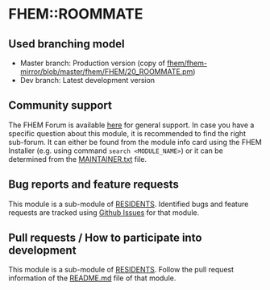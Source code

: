 # FHEM::ROOMMATE

## Used branching model
* Master branch: Production version (copy of [fhem/fhem-mirror/blob/master/fhem/FHEM/20_ROOMMATE.pm](https://github.com/fhem/fhem-mirror/blob/master/fhem/FHEM/20_ROOMMATE.pm))
* Dev branch: Latest development version

## Community support
The FHEM Forum is available [here](https://forum.fhem.de/) for general support.
In case you have a specific question about this module, it is recommended to find the right sub-forum.
It can either be found from the module info card using the FHEM Installer (e.g. using command `search <MODULE_NAME>`) or it can be determined from the [MAINTAINER.txt](https://github.com/fhem/fhem-mirror/blob/master/fhem/MAINTAINER.txt) file.

## Bug reports and feature requests
This module is a sub-module of [RESIDENTS](https://github.com/fhem/RESIDENTS).
Identified bugs and feature requests are tracked using [Github Issues](https://github.com/fhem/RESIDENTS/issues) for that module.

## Pull requests / How to participate into development
This module is a sub-module of [RESIDENTS](https://github.com/fhem/HOMESTATE).
Follow the pull request information of the [README.md](https://github.com/fhem/RESIDENTS/blob/dev/README.md) file of that module.